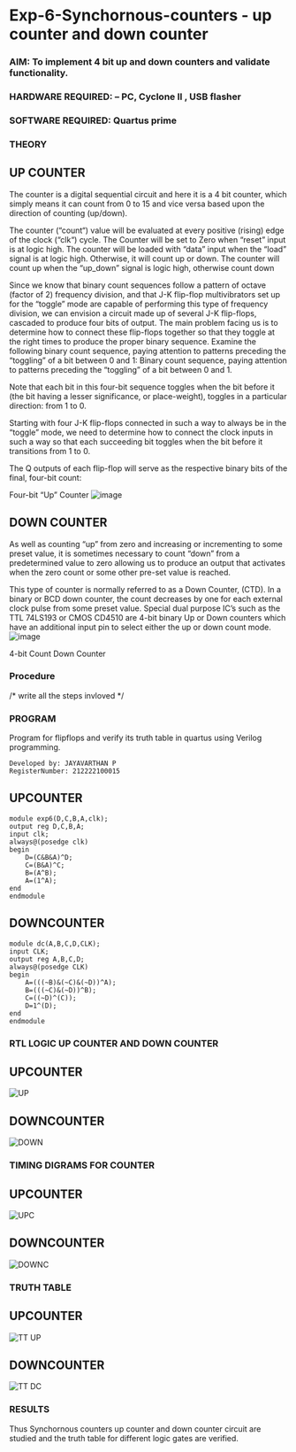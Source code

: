 # Exp-6-Synchornous-counters - up counter and down counter 
### AIM: To implement 4 bit up and down counters and validate  functionality.
### HARDWARE REQUIRED:  – PC, Cyclone II , USB flasher
### SOFTWARE REQUIRED:   Quartus prime
### THEORY 

## UP COUNTER 
The counter is a digital sequential circuit and here it is a 4 bit counter, which simply means it can count from 0 to 15 and vice versa based upon the direction of counting (up/down). 

The counter (“count“) value will be evaluated at every positive (rising) edge of the clock (“clk“) cycle.
The Counter will be set to Zero when “reset” input is at logic high.
The counter will be loaded with “data” input when the “load” signal is at logic high. Otherwise, it will count up or down.
The counter will count up when the “up_down” signal is logic high, otherwise count down

Since we know that binary count sequences follow a pattern of octave (factor of 2) frequency division, and that J-K flip-flop multivibrators set up for the “toggle” mode are capable of performing this type of frequency division, we can envision a circuit made up of several J-K flip-flops, cascaded to produce four bits of output.
The main problem facing us is to determine how to connect these flip-flops together so that they toggle at the right times to produce the proper binary sequence.
Examine the following binary count sequence, paying attention to patterns preceding the “toggling” of a bit between 0 and 1:
Binary count sequence, paying attention to patterns preceding the “toggling” of a bit between 0 and 1.

Note that each bit in this four-bit sequence toggles when the bit before it (the bit having a lesser significance, or place-weight), toggles in a particular direction: from 1 to 0.



 
 

Starting with four J-K flip-flops connected in such a way to always be in the “toggle” mode, we need to determine how to connect the clock inputs in such a way so that each succeeding bit toggles when the bit before it transitions from 1 to 0.

The Q outputs of each flip-flop will serve as the respective binary bits of the final, four-bit count:

 
 

Four-bit “Up” Counter
![image](https://user-images.githubusercontent.com/36288975/169644758-b2f4339d-9532-40c5-af40-8f4f8c942e2c.png)



## DOWN COUNTER 

As well as counting “up” from zero and increasing or incrementing to some preset value, it is sometimes necessary to count “down” from a predetermined value to zero allowing us to produce an output that activates when the zero count or some other pre-set value is reached.

This type of counter is normally referred to as a Down Counter, (CTD). In a binary or BCD down counter, the count decreases by one for each external clock pulse from some preset value. Special dual purpose IC’s such as the TTL 74LS193 or CMOS CD4510 are 4-bit binary Up or Down counters which have an additional input pin to select either the up or down count mode.
![image](https://user-images.githubusercontent.com/36288975/169644844-1a14e123-7228-4ed8-81a9-eb937dff4ac8.png)


4-bit Count Down Counter
### Procedure
/* write all the steps invloved */



### PROGRAM 

Program for flipflops  and verify its truth table in quartus using Verilog programming.
```
Developed by: JAYAVARTHAN P
RegisterNumber: 212222100015
```
## UPCOUNTER
```
module exp6(D,C,B,A,clk);
output reg D,C,B,A;
input clk;
always@(posedge clk)
begin
    D=(C&B&A)^D;
    C=(B&A)^C;
    B=(A^B);
    A=(1^A);
end
endmodule
```
## DOWNCOUNTER
```
module dc(A,B,C,D,CLK);
input CLK;
output reg A,B,C,D;
always@(posedge CLK)
begin
	A=(((~B)&(~C)&(~D))^A);
	B=(((~C)&(~D))^B);
	C=((~D)^(C));
	D=1^(D);
end
endmodule
```







### RTL LOGIC UP COUNTER AND DOWN COUNTER  

## UPCOUNTER
![UP](https://github.com/JAYAVARTHAN-P/Exp-7-Synchornous-counters-/assets/121369281/78d65892-c57a-40a3-a4d5-80cf9ca92765)

## DOWNCOUNTER

![DOWN](https://github.com/JAYAVARTHAN-P/Exp-7-Synchornous-counters-/assets/121369281/f124b293-d781-493e-af3c-f4a345d27d33)







### TIMING DIGRAMS FOR COUNTER  

## UPCOUNTER

![UPC](https://github.com/JAYAVARTHAN-P/Exp-7-Synchornous-counters-/assets/121369281/8f4ef026-508c-4285-bcaf-09022e7c0729)

## DOWNCOUNTER

![DOWNC](https://github.com/JAYAVARTHAN-P/Exp-7-Synchornous-counters-/assets/121369281/be59ea79-3f2e-448d-a0cf-4c3e886b1586)







### TRUTH TABLE 
## UPCOUNTER

![TT UP](https://github.com/JAYAVARTHAN-P/Exp-7-Synchornous-counters-/assets/121369281/0245cfae-4902-4765-a58b-ca82a53df400)

## DOWNCOUNTER

![TT DC](https://github.com/JAYAVARTHAN-P/Exp-7-Synchornous-counters-/assets/121369281/dd22487d-64f2-4ab1-8138-ca6e5a79b22e)


### RESULTS 
Thus Synchornous counters up counter and down counter circuit are studied and the truth table for different logic gates are verified.

